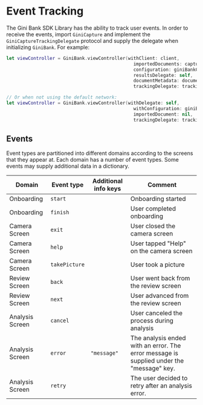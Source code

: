 Event Tracking
=============================

The Gini Bank SDK Library has the ability to track user events. In order to receive the events, import `GiniCapture` and implement the `GiniCaptureTrackingDelegate` protocol and supply the delegate when initializing `GiniBank`. For example:

```swift
let viewController = GiniBank.viewController(withClient: client,
                                               importedDocuments: captureDocuments,
                                               configuration: giniBankConfiguration,
                                               resultsDelegate: self,
                                               documentMetadata: documentMetadata,
                                               trackingDelegate: trackingDelegate)

// Or when not using the default network:
let viewController = GiniBank.viewController(withDelegate: self,
                                               withConfiguration: giniBankConfiguration,
                                               importedDocument: nil,
                                               trackingDelegate: trackingDelegate)
```

## Events

Event types are partitioned into different domains according to the screens that they appear at. Each domain has a number of event types. Some events may supply additional data in a dictionary.

| Domain | Event type | Additional info keys | Comment |
| --- | --- | --- | --- | 
| Onboarding | `start` || Onboarding started |
| Onboarding | `finish` || User completed onboarding |
| Camera Screen | `exit` || User closed the camera screen |
| Camera Screen | `help` || User tapped "Help" on the camera screen |
| Camera Screen | `takePicture` || User took a picture |
| Review Screen | `back` || User went back from the review screen |
| Review Screen | `next` || User advanced from the review screen |
| Analysis Screen | `cancel` || User canceled the process during analysis |
| Analysis Screen | `error` | `"message"` | The analysis ended with an error. The error message is supplied under the "message" key. |
| Analysis Screen | `retry` || The user decided to retry after an analysis error. |
